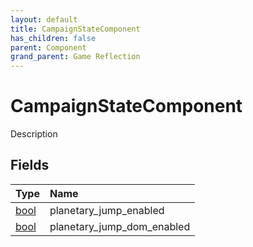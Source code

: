 ```yaml
---
layout: default
title: CampaignStateComponent
has_children: false
parent: Component
grand_parent: Game Reflection
---
```

# CampaignStateComponent
Description 

## Fields

| Type | Name |
|:----------|:--------------|
| [bool](/riftbreaker-wiki/docs/game-reflection/components/bool/) | planetary_jump_enabled |
| [bool](/riftbreaker-wiki/docs/game-reflection/components/bool/) | planetary_jump_dom_enabled |

